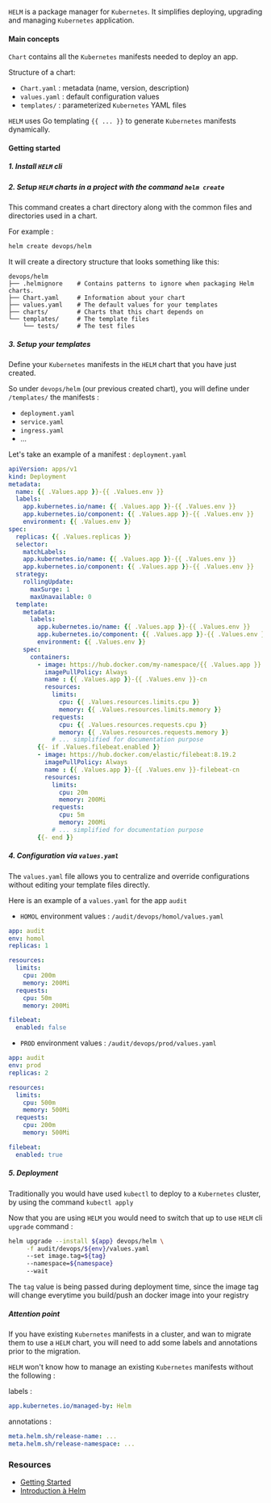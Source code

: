`HELM` is a package manager for `Kubernetes`.
It simplifies deploying, upgrading and managing `Kubernetes` application.

#### Main concepts

`Chart` contains all the `Kubernetes` manifests needed to deploy an app.

Structure of a chart:

- `Chart.yaml` : metadata (name, version, description)
- `values.yaml` : default configuration values
- `templates/` : parameterized `Kubernetes` YAML files

`HELM` uses Go templating `{{ ... }}` to generate `Kubernetes` manifests dynamically.

#### Getting started

##### 1. Install `HELM` cli

##### 2. Setup `HELM` charts in a project with the command `helm create`

This command creates a chart directory along with the common files and directories used in a chart.

For example :

```sh
helm create devops/helm
```

It will create a directory structure that looks something like this:

```
devops/helm
├── .helmignore    # Contains patterns to ignore when packaging Helm charts.
├── Chart.yaml     # Information about your chart
├── values.yaml    # The default values for your templates
├── charts/        # Charts that this chart depends on
└── templates/     # The template files
    └── tests/     # The test files
```

##### 3. Setup your templates

Define your `Kubernetes` manifests in the `HELM` chart that you have just created.

So under `devops/helm` (our previous created chart), you will define under `/templates/` the manifests :

- `deployment.yaml`
- `service.yaml`
- `ingress.yaml`
- ...

Let's take an example of a manifest : `deployment.yaml`

```yaml
apiVersion: apps/v1
kind: Deployment
metadata:
  name: {{ .Values.app }}-{{ .Values.env }}
  labels:
    app.kubernetes.io/name: {{ .Values.app }}-{{ .Values.env }}
    app.kubernetes.io/component: {{ .Values.app }}-{{ .Values.env }}
    environment: {{ .Values.env }}
spec:
  replicas: {{ .Values.replicas }}
  selector:
    matchLabels:
    app.kubernetes.io/name: {{ .Values.app }}-{{ .Values.env }}
    app.kubernetes.io/component: {{ .Values.app }}-{{ .Values.env }}
  strategy:
    rollingUpdate:
      maxSurge: 1
      maxUnavailable: 0
  template:
    metadata:
      labels:
        app.kubernetes.io/name: {{ .Values.app }}-{{ .Values.env }}
        app.kubernetes.io/component: {{ .Values.app }}-{{ .Values.env }}
        environment: {{ .Values.env }}
    spec:
      containers:
        - image: https://hub.docker.com/my-namespace/{{ .Values.app }}:{{ .Values.tag }}
          imagePullPolicy: Always
          name : {{ .Values.app }}-{{ .Values.env }}-cn
          resources:
            limits:
              cpu: {{ .Values.resources.limits.cpu }}
              memory: {{ .Values.resources.limits.memory }}
            requests:
              cpu: {{ .Values.resources.requests.cpu }}
              memory: {{ .Values.resources.requests.memory }}
            # ... simplified for documentation purpose
        {{- if .Values.filebeat.enabled }}
        - image: https://hub.docker.com/elastic/filebeat:8.19.2
          imagePullPolicy: Always
          name : {{ .Values.app }}-{{ .Values.env }}-filebeat-cn
          resources:
            limits:
              cpu: 20m
              memory: 200Mi
            requests:
              cpu: 5m
              memory: 200Mi
            # ... simplified for documentation purpose
        {{- end }}
```

##### 4. Configuration via `values.yaml`

The `values.yaml` file allows you to centralize and override configurations without editing your template files directly.

Here is an example of a `values.yaml` for the app `audit`

- `HOMOL` environment values : `/audit/devops/homol/values.yaml`

```yaml
app: audit
env: homol
replicas: 1

resources:
  limits:
    cpu: 200m
    memory: 200Mi
  requests:
    cpu: 50m
    memory: 200Mi

filebeat:
  enabled: false
```

- `PROD` environment values : `/audit/devops/prod/values.yaml`

```yaml
app: audit
env: prod
replicas: 2

resources:
  limits:
    cpu: 500m
    memory: 500Mi
  requests:
    cpu: 200m
    memory: 500Mi

filebeat:
  enabled: true
```

##### 5. Deployment

Traditionally you would have used `kubectl` to deploy to a `Kubernetes` cluster, by using the command `kubectl apply`

Now that you are using `HELM` you would need to switch that up to use `HELM` cli `upgrade` command :

```sh
helm upgrade --install ${app} devops/helm \
     -f audit/devops/${env}/values.yaml
     --set image.tag=${tag}
     --namespace=${namespace}
     --wait
```

The `tag` value is being passed during deployment time, since the image tag will change everytime you build/push an docker image into your registry

##### Attention point

If you have existing `Kubernetes` manifests in a cluster, and wan to migrate them to use a `HELM` chart, you will need to add some labels and annotations prior to the migration.

`HELM` won't know how to manage an existing `Kubernetes` manifests without the following :

labels :

```yaml
app.kubernetes.io/managed-by: Helm
```

annotations :

```yaml
meta.helm.sh/release-name: ...
meta.helm.sh/release-namespace: ...
```

### Resources

- [Getting Started](https://helm.sh/docs/chart_template_guide/getting_started/)
- [Introduction à Helm](https://blog.stephane-robert.info/docs/conteneurs/orchestrateurs/outils/helm/)
